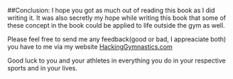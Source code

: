 ##Conclusion:
I hope you got as much out of reading this book as I did writing it. It was also secretly my hope while writing this book that some of these concept in the book could be applied to life outside the gym as well.


Please feel free to send me any feedback(good or bad, I appreaciate both) you have to me via my website [HackingGymnastics.com](http://hackinggymnastics.com?utm_source=hacking_fear)

Good luck to you and your athletes in everything you do in your respective sports and in your lives.
